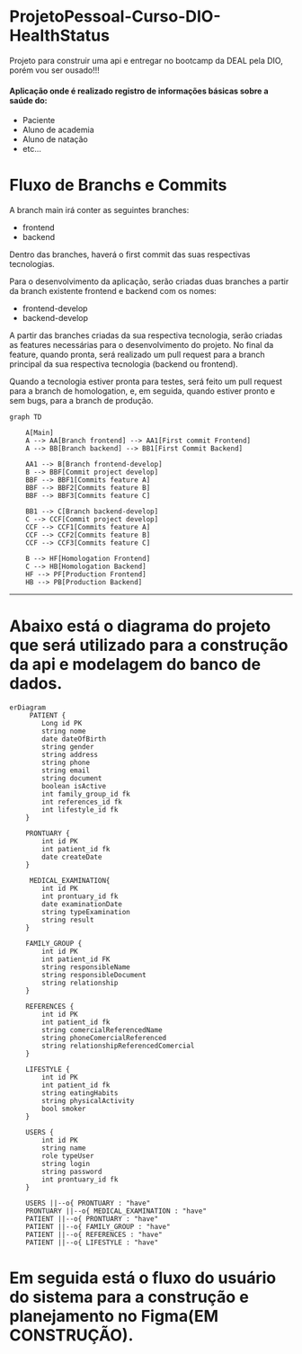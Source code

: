 # ProjetoPessoal-Curso-DIO-HealthStatus
Projeto para construir uma api e entregar no bootcamp da DEAL pela DIO, porém vou ser ousado!!!
#### Aplicação onde é realizado registro de informações básicas sobre a saúde do:
- Paciente
- Aluno de academia
- Aluno de natação
- etc...

# Fluxo de Branchs e Commits

<body>
    <p>A branch <span class="highlight">main</span> irá conter as seguintes branches:</p>
    <ul>
        <li><span class="highlight">frontend</span></li>
        <li><span class="highlight">backend</span></li>
    </ul>
    <p>Dentro das branches, haverá o <span class="highlight">first commit</span> das suas respectivas tecnologias.</p>
    <p>Para o desenvolvimento da aplicação, serão criadas duas branches a partir da branch existente <span class="highlight">frontend</span> e <span class="highlight">backend</span> com os nomes:</p>
    <ul>
        <li><span class="highlight">frontend-develop</span></li>
        <li><span class="highlight">backend-develop</span></li>
    </ul>
    <p>A partir das branches criadas da sua respectiva tecnologia, serão criadas as features necessárias para o desenvolvimento do projeto. No final da feature, quando pronta, será realizado um <span class="highlight">pull request</span> para a branch principal da sua respectiva tecnologia (<span class="highlight">backend</span> ou <span class="highlight">frontend</span>).</p>
    <p>Quando a tecnologia estiver pronta para testes, será feito um <span class="highlight">pull request</span> para a branch de <span class="highlight">homologation</span>, e, em seguida, quando estiver pronto e sem bugs, para a branch de <span class="highlight">produção</span>.</p>
</body>

```mermaid
graph TD

    A[Main]
    A --> AA[Branch frontend] --> AA1[First commit Frontend]
    A --> BB[Branch backend] --> BB1[First Commit Backend]

    AA1 --> B[Branch frontend-develop]
    B --> BBF[Commit project develop]
    BBF --> BBF1[Commits feature A]
    BBF --> BBF2[Commits feature B]
    BBF --> BBF3[Commits feature C]

    BB1 --> C[Branch backend-develop]
    C --> CCF[Commit project develop]
    CCF --> CCF1[Commits feature A]
    CCF --> CCF2[Commits feature B]
    CCF --> CCF3[Commits feature C]

    B --> HF[Homologation Frontend]
    C --> HB[Homologation Backend]
    HF --> PF[Production Frontend]
    HB --> PB[Production Backend]

```

--------------------------------------

# Abaixo está o diagrama do projeto que será utilizado para a construção da api e modelagem do banco de dados.

```mermaid
erDiagram
     PATIENT {
        Long id PK
        string nome
        date dateOfBirth
        string gender
        string address
        string phone
        string email
        string document
        boolean isActive
        int family_group_id fk
        int references_id fk
        int lifestyle_id fk
    }

    PRONTUARY {
        int id PK
        int patient_id fk
        date createDate
    }

     MEDICAL_EXAMINATION{
        int id PK
        int prontuary_id fk
        date examinationDate
        string typeExamination
        string result
    }

    FAMILY_GROUP {
        int id PK
        int patient_id FK
        string responsibleName
        string responsibleDocument
        string relationship
    }

    REFERENCES {
        int id PK
        int patient_id fk
        string comercialReferencedName
        string phoneComercialReferenced
        string relationshipReferencedComercial
    }

    LIFESTYLE {
        int id PK
        int patient_id fk
        string eatingHabits
        string physicalActivity
        bool smoker
    }

    USERS {
        int id PK
        string name
        role typeUser
        string login
        string password
        int prontuary_id fk
    }

    USERS ||--o{ PRONTUARY : "have"
    PRONTUARY ||--o{ MEDICAL_EXAMINATION : "have"
    PATIENT ||--o{ PRONTUARY : "have"
    PATIENT ||--o{ FAMILY_GROUP : "have"
    PATIENT ||--o{ REFERENCES : "have"
    PATIENT ||--o{ LIFESTYLE : "have"

```
# Em seguida está o fluxo do usuário do sistema para a construção e planejamento no Figma(EM CONSTRUÇÃO).

